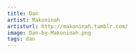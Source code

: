 ```yaml
---
title: Dan
artist: Makoninah
artisturl: http://makoninah.tumblr.com/
image: Dan-by-Makoninah.png
tags: dan
---
```

